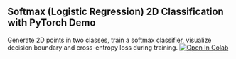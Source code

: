 Softmax (Logistic Regression) 2D Classification with PyTorch Demo
-----------------------------------------------------
Generate 2D points in two classes, train a softmax classifier,
visualize decision boundary and cross-entropy loss during training.
[![Open In Colab](https://colab.research.google.com/assets/colab-badge.svg)](
https://colab.research.google.com/github/Wanqi1996/Course-Pablo/blob/main/DIPC%20course%20on%20Atomistic%20Machine%20Learning/02-Lecture%202-May%2013/04-Classification-PyTorch/Classification_PyTorch.ipynb)

